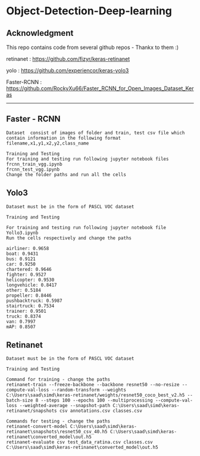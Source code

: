 # Object-Detection-Deep-learning
## Acknowledgment
This repo contains code from several github repos - Thankx to them :)

retinanet : https://github.com/fizyr/keras-retinanet

yolo : https://github.com/experiencor/keras-yolo3

Faster-RCNN : https://github.com/RockyXu66/Faster_RCNN_for_Open_Images_Dataset_Keras

-----------------------------------------------------

## Faster - RCNN
```
Dataset  consist of images of folder and train, test csv file which contain information in the following format 
filename,x1,y1,x2,y2,class_name

```
```
Training and Testing
For training and testing run following jupyter notebook files
frcnn_train_vgg.ipynb
frcnn_test_vgg.ipynb
Change the folder paths and run all the cells
```

## Yolo3
```
Dataset must be in the form of PASCL VOC dataset

```
```
Training and Testing

For training and testing run following jupyter notebook file
Yollo3.ipynb
Run the cells respectively and change the paths

airliner: 0.9658
boat: 0.9431
bus: 0.9121
car: 0.9250
chartered: 0.9646
fighter: 0.9527
helicopter: 0.9530
longvehicle: 0.8417
other: 0.5184
propeller: 0.8446
pushbacktruck: 0.5987
stairtruck: 0.7534
trainer: 0.9501
truck: 0.8374
van: 0.7997
mAP: 0.8507
```
## Retinanet
```
Dataset must be in the form of PASCL VOC dataset

```
```
Training and Testing

Command for training - change the paths
retinanet-train --freeze-backbone --backbone resnet50 --no-resize --compute-val-loss --random-transform --weights C:\Users\saad\simd\keras-retinanet/weights/resnet50_coco_best_v2.h5 --batch-size 8 --steps 100 --epochs 100 --multiprocessing --compute-val-loss --weighted-average --snapshot-path C:\Users\saad\simd\keras-retinanet/snapshots csv annotations.csv classes.csv

Commands for testing - change the paths
retinanet-convert-model C:\Users\saad\simd\keras-retinanet\snapshots\resnet50_csv_40.h5 C:\Users\saad\simd\keras-retinanet\converted_model\out.h5
retinanet-evaluate csv test_data_ratina.csv classes.csv C:\Users\saad\simd\keras-retinanet\converted_model\out.h5
```

